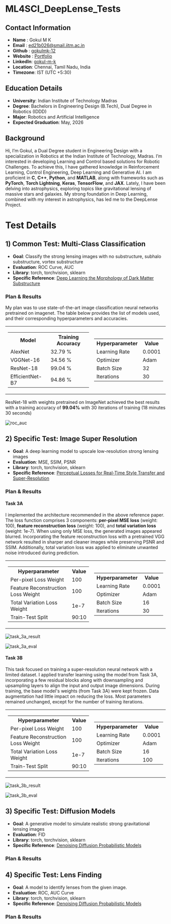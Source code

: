 # ML4SCI_DeepLense_Tests

## Contact Information
- **Name**    : Gokul M K
- **Email**   : ed21b026@smail.iitm.ac.in
- **Github**  : [gokulmk-12](https://github.com/gokulmk-12)
- **Website** : [Portfolio](https://gokulmk-12.github.io/)
- **LinkedIn**: [gokul-m-k](https://www.linkedin.com/in/gokul-m-k-886a93263/)
- **Location**: Chennai, Tamil Nadu, India
- **Timezone**: IST (UTC +5:30)

## Education Details
- **University**: Indian Institute of Technology Madras
- **Degree**: Bachelors in Engineering Design (B.Tech), Dual Degree in Robotics (IDDD)
- **Major**: Robotics and Artificial Intelligence
- **Expected Graduation**: May, 2026

## Background
Hi, I’m Gokul, a Dual Degree student in Engineering Design with a specialization in Robotics at the Indian Institute of Technology, Madras. I’m interested in developing Learning and Control based solutions for Robotic Challenges. To achieve this, I have gathered knowledge in Reinforcement Learning, Control Engineering, Deep Learning and Generative AI. I am proficient in **C**, **C++**, **Python**, and **MATLAB**, along with frameworks such as **PyTorch**, **Torch Lightning**, **Keras**, **TensorFlow**, and **JAX**. Lately, I have been delving into astrophysics, exploring topics like gravitational lensing of massive stars and galaxies. My strong foundation in Deep Learning, combined with my interest in astrophysics, has led me to the DeepLense Project.

# Test Details

## 1) Common Test: Multi-Class Classification
- **Goal**: Classify the strong lensing images with no substructure, subhalo substructure, vortex substructure
- **Evaluation**: ROC Curve, AUC
- **Library**: torch, torchvision, sklearn
- **Specific Reference**: [Deep Learning the Morphology of Dark Matter Substructure](https://iopscience.iop.org/article/10.3847/1538-4357/ab7925)

### Plan & Results
My plan was to use state-of-the-art image classification neural networks pretrained on imagenet. The table below provides the list of models used, and their corresponding hyperparameters and accuracies.

<table>
  <tr>
    <td>
      <table>
        <tr><th>Model</th><th>Training Accuracy</th></tr>
        <tr><td>AlexNet</td><td>32.79 %</td></tr>
        <tr><td>VGGNet-16</td><td>34.56 %</td></tr>
        <tr><td>ResNet-18</td><td>99.04 %</td></tr>
        <tr><td>EfficientNet-B7</td><td>94.86 %</td></tr>
      </table>
    </td>
    <td>
      <table>
        <tr><th>Hyperparameter</th><th>Value</th></tr>
        <tr><td>Learning Rate</td><td>0.0001</td></tr>
        <tr><td>Optimizer</td><td>Adam</td></tr>
        <tr><td>Batch Size</td><td>32</td></tr>
        <tr><td>Iterations</td><td>30</td></tr>
      </table>
    </td>
  </tr>
</table>

ResNet-18 with weights pretrained on ImageNet achieved the best results with a training accuracy of **99.04%** with 30 iterations of training (18 minutes 30 seconds)

![roc_auc](https://github.com/user-attachments/assets/36e3d7bf-e554-414f-a754-a43235347099)

## 2) Specific Test: Image Super Resolution
- **Goal**: A deep learning model to upscale low-resolution strong lensing images
- **Evaluation**: MSE, SSIM, PSNR
- **Library**: torch, torchvision, sklearn
- **Specific Reference**: [Perceptual Losses for Real-Time Style Transfer and Super-Resolution](https://arxiv.org/pdf/1603.08155)

### Plan & Results
#### Task 3A
I implemented the architecture recommended in the above reference paper. The loss function comprises 3 components: **per-pixel MSE loss** (weight: 100), **feature reconstruction loss** (weight: 100), and **total variation loss** (weight: 1e-7). When using only MSE loss, the generated images appeared blurred. Incorporating the feature reconstruction loss with a pretrained VGG network resulted in sharper and cleaner images while preserving PSNR and SSIM. Additionally, total variation loss was applied to eliminate unwanted noise introduced during prediction.

<table>
  <tr>
    <td>
      <table>
        <tr><th>Hyperparameter</th><th>Value</th></tr>
        <tr><td>Per-pixel Loss Weight</td><td>100</td></tr>
        <tr><td>Feature Reconstruction Loss Weight</td><td>100</td></tr>
        <tr><td>Total Variation Loss Weight</td><td>1e-7</td></tr>
        <tr><td>Train-Test Split</td><td>90:10</td></tr>
      </table>
    </td>
    <td>
      <table>
        <tr><th>Hyperparameter</th><th>Value</th></tr>
        <tr><td>Learning Rate</td><td>0.0001</td></tr>
        <tr><td>Optimizer</td><td>Adam</td></tr>
        <tr><td>Batch Size</td><td>16</td></tr>
        <tr><td>Iterations</td><td>30</td></tr>
      </table>
    </td>
  </tr>
</table>

![task_3a_result](https://github.com/user-attachments/assets/65eb822e-bb69-4e2d-a429-26317206bf78)

![task_3a_eval](https://github.com/user-attachments/assets/9dae4256-876b-4657-96f3-6f6b7a84e30c)

#### Task 3B
This task focused on training a super-resolution neural network with a limited dataset. I applied transfer learning using the model from Task 3A, incorporating a few residual blocks along with downsampling and upsampling layers to align the input and output image dimensions. During training, the base model's weights (from Task 3A) were kept frozen. Data augmentation had little impact on reducing the loss. Most parameters remained unchanged, except for the number of training iterations.

<table>
  <tr>
    <td>
      <table>
        <tr><th>Hyperparameter</th><th>Value</th></tr>
        <tr><td>Per-pixel Loss Weight</td><td>100</td></tr>
        <tr><td>Feature Reconstruction Loss Weight</td><td>100</td></tr>
        <tr><td>Total Variation Loss Weight</td><td>1e-7</td></tr>
        <tr><td>Train-Test Split</td><td>90:10</td></tr>
      </table>
    </td>
    <td>
      <table>
        <tr><th>Hyperparameter</th><th>Value</th></tr>
        <tr><td>Learning Rate</td><td>0.0001</td></tr>
        <tr><td>Optimizer</td><td>Adam</td></tr>
        <tr><td>Batch Size</td><td>16</td></tr>
        <tr><td>Iterations</td><td>100</td></tr>
      </table>
    </td>
  </tr>
</table>

![task_3b_result](https://github.com/user-attachments/assets/9e083f78-620d-40ed-b834-4db33d2bacd3)

![task_3b_eval](https://github.com/user-attachments/assets/b2085ec8-c90f-42e1-bde9-6e9c070dc069)

## 3) Specific Test: Diffusion Models
- **Goal**: A generative model to simulate realistic strong gravitational lensing images
- **Evaluation**: FID
- **Library**: torch, torchvision, sklearn
- **Specific Reference**: [Denoising Diffusion Probabilistic Models](https://arxiv.org/pdf/2006.11239)
  
### Plan & Results

## 4) Specific Test: Lens Finding
- **Goal**: A model to identify lenses from the given image.
- **Evaluation**: ROC, AUC Curve
- **Library**: torch, torchvision, sklearn
- **Specific Reference**: [Denoising Diffusion Probabilistic Models](https://arxiv.org/pdf/2006.11239)
  
### Plan & Results



